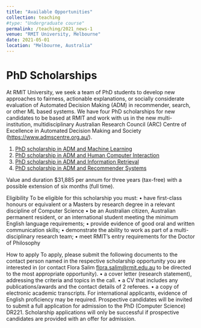 ```yaml
---
title: "Available Opportunities"
collection: teaching
#type: "Undergraduate course"
permalink: /teaching/2021_news-1
venue: "RMIT University, Melbourne"
date: 2021-05-01
location: "Melbourne, Australia"
---
```


PhD Scholarships
======
At RMIT University, we seek a team of PhD students to develop new approaches to fairness, actionable explanations, or socially considerate evaluation of Automated Decision Making (ADM) in recommender, search, or other ML based systems.
We have four PhD scholarships for new candidates to be based at RMIT and work with us in the new multi-institution, multidisciplinary Australian Research Council (ARC) Centre of Excellence in Automated Decision Making and Society (https://www.admscentre.org.au/). 
1.	[PhD scholarship in ADM and Machine Learning](https://www.rmit.edu.au/students/student-essentials/information-for/research-candidates/enriching-your-candidature/grants-and-scholarships/postgraduate-by-research/phd-scholarship-in-automated-decision-making-and-machine-learning)
2.	[PhD scholarship in ADM and Human Computer Interaction](https://www.rmit.edu.au/students/student-essentials/information-for/research-candidates/enriching-your-candidature/grants-and-scholarships/postgraduate-by-research/phd-scholarship-in-automated-decision-making-and-human-computer-interaction)
3.	[PhD scholarship in ADM and Information Retrieval](https://www.rmit.edu.au/students/student-essentials/information-for/research-candidates/enriching-your-candidature/grants-and-scholarships/postgraduate-by-research/phd-scholarship-in-automated-decision-making-and-information-retrieval)
4.	[PhD scholarship in ADM and Recommender Systems](https://www.rmit.edu.au/students/student-essentials/information-for/research-candidates/enriching-your-candidature/grants-and-scholarships/postgraduate-by-research/phd-scholarship-in-automated-decision-making-and-recommender-systems)

Value and duration
$31,885 per annum for three years (tax-free) with a possible extension of six months (full time).

Eligibility
To be eligible for this scholarship you must:
•	have first-class honours or equivalent or a Masters by research degree in a relevant discipline of Computer Science
•	be an Australian citizen, Australian permanent resident, or an international student meeting the minimum English language requirements;
•	provide evidence of good oral and written communication skills;
•	demonstrate the ability to work as part of a multi-disciplinary research team;
•	meet RMIT’s entry requirements for the Doctor of Philosophy

How to apply
To apply, please submit the following documents to the contact person named in the respective scholarship opportunity you are interested in (or contact Flora Salim flora.salim@rmit.edu.au to be directed to the most appropriate opportunity).
•	a cover letter (research statement), addressing the criteria and topics in the call. 
•	a CV that includes any publications/awards and the contact details of 2 referees.
•	a copy of electronic academic transcripts.
For international applicants, evidence of English proficiency may be required.
Prospective candidates will be invited to submit a full application for admission to the PhD (Computer Science) DR221.
Scholarship applications will only be successful if prospective candidates are provided with an offer for admission.
